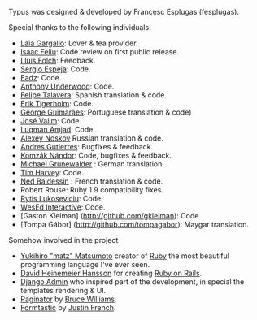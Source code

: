 Typus was designed & developed by Francesc Esplugas (fesplugas).

Special thanks to the following individuals:

* [Laia Gargallo](http://azotacalles.net): Lover & tea provider.
* [Isaac Feliu](http://www.vesne.com): Code review on first public release.
* [Lluis Folch](http://wet-floor.com): Feedback.
* [Sergio Espeja](http://github.com/spejman): Code.
* [Eadz](http://github.com/eadz): Code.
* [Anthony Underwood](http://github.com/aunderwo): Code.
* [Felipe Talavera](http://github.com/flype): Spanish translation & code.
* [Erik Tigerholm](http://github.com/eriktigerholm): Code.
* [George Guimarães](http://github.com/georgeguimaraes): Portuguese translation & code)
* [José Valim](http://github.com/josevalim): Code.
* [Luqman Amjad](http://github.com/luqman): Code.
* [Alexey Noskov](http://github.com/alno) Russian translation & code.
* [Andres Gutierres](http://github.com/andresgutgon): Bugfixes & feedback.
* [Komzák Nándor](http://github.com/rubymood): Code, bugfixes & feedback.
* [Michael Grunewalder](http://michael.grunewalder.com) : German translation.
* [Tim Harvey](http://www.timharvey.net): Code.
* [Ned Baldessin](http://github.com/nedbaldessin) : French translation & code.
* Robert Rouse: Ruby 1.9 compatibility fixes.
* [Rytis Lukoseviciu](http://rytis.net): Code.
* [WesEd Interactive](http://www.wested.org/): Code.
* [Gaston Kleiman] (http://github.com/gkleiman): Code
* [Tompa Gábor] (http://github.com/tompagabor): Maygar translation.

Somehow involved in the project

* [Yukihiro "matz" Matsumoto](http://www.rubyist.net/~matz/) creator of 
  [Ruby](http://ruby-lang.org/) the most beautiful programming language I've ever seen.
* [David Heinemeier Hansson](http://loudthinking.com/) for creating 
  [Ruby on Rails](http://rubyonrails.org/).
* [Django Admin](http://www.djangoproject.com) who inspired part of the 
  development, in special the templates rendering & UI.
* [Paginator](http://github.com/bruce/paginator) by [Bruce Williams](http://codefluency.com).
* [Formtastic](http://github.com/justinfrench/formtastic) by [Justin French](http://justinfrench.com).
